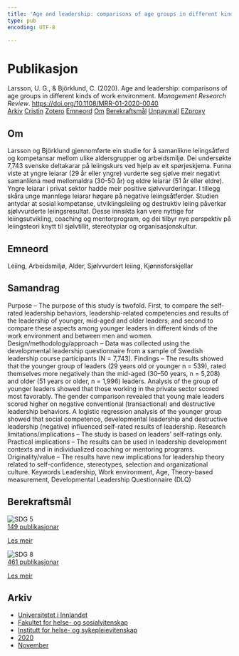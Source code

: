 ```yaml
---
title: 'Age and leadership: comparisons of age groups in different kinds of work environment'
type: pub
encoding: UTF-8

---
```

<h1>Publikasjon</h1>
<article id="csl-bib-container-ZRTY487N" class="csl-bib-container">
  <div class="csl-bib-body"> <div class="csl-entry">Larsson, U. G., &#38; Björklund, C. (2020). Age and leadership: comparisons of age groups in different kinds of work environment. <i>Management Research Review</i>. <a href="https://doi.org/10.1108/MRR-01-2020-0040">https://doi.org/10.1108/MRR-01-2020-0040</a></div> </div>
  <div class="csl-bib-buttons">
    <a href="#taxonomy-article-ZRTY487N" alt="archive" class="csl-bib-button">Arkiv</a>
    <a href="https://app.cristin.no/results/show.jsf?id=1845390" alt="Cristin" class="csl-bib-button">Cristin</a>
    <a href="http://zotero.org/groups/5881554/items/ZRTY487N" alt="Zotero" class="csl-bib-button">Zotero</a>
    <a href="#keywords-article-ZRTY487N" alt="keywords" class="csl-bib-button">Emneord</a>
    <a href="#about-article-ZRTY487N" alt="about_pub" class="csl-bib-button">Om</a>
    <a href="#sdg-article-ZRTY487N" alt="sdg" class="csl-bib-button">Berekraftsmål</a>
    <a href="https://www.emerald.com/insight/content/doi/10.1108/MRR-01-2020-0040/full/pdf?title=age-and-leadership-comparisons-of-age-groups-in-different-kinds-of-work-environment" alt="Unpaywall" class="csl-bib-button">Unpaywall</a>
    <a href="https://www.emerald.com/insight/content/doi/10.1108/MRR-01-2020-0040/full/pdf?title=age-and-leadership-comparisons-of-age-groups-in-different-kinds-of-work-environment" alt="EZproxy" class="csl-bib-button">EZproxy</a>
  </div>
  <div id="csl-bib-meta-container-ZRTY487N"></div>
</article>
<div id="csl-bib-meta-ZRTY487N" class="csl-bib-meta">
  <article id="about-article-ZRTY487N" class="about_pub-article">
    <h1>Om</h1>
    Larsson og Björklund gjennomførte ein studie for å samanlikne leiingsåtferd og kompetansar mellom ulike aldersgrupper og arbeidsmiljø. Dei undersøkte 7,743 svenske deltakarar på leiingskurs ved hjelp av eit spørjeskjema. Funna viste at yngre leiarar (29 år eller yngre) vurderte seg sjølve meir negativt samanlikna med mellomaldra (30-50 år) og eldre leiarar (51 år eller eldre). Yngre leiarar i privat sektor hadde meir positive sjølvvurderingar. I tillegg skåra unge mannlege leiarar høgare på negative leiingsåtferder. Studien antydar at sosial kompetanse, utviklingsleiing og destruktiv leiing påverkar sjølvvurderte leiingsresultat. Desse innsikta kan vere nyttige for leiingsutvikling, coaching og mentorprogram, og dei tilbyr nye perspektiv på leiingsteori knytt til sjølvtillit, stereotypiar og organisasjonskultur.
  </article>
  <article id="keywords-article-ZRTY487N" class="keywords-article">
    <h1>Emneord</h1>
    Leiing, Arbeidsmiljø, Alder, Sjølvvurdert leiing, Kjønnsforskjellar
  </article>
  <article id="abstract-article-ZRTY487N" class="abstract-article">
    <h1>Samandrag</h1>
    Purpose – The purpose of this study is twofold. First, to compare the self-rated leadership behaviors, 
leadership-related competencies and results of the leadership of younger, mid-aged and older leaders; and 
second to compare these aspects among younger leaders in different kinds of the work environment and 
between men and women. 
Design/methodology/approach – Data was collected using the developmental leadership questionnaire 
from a sample of Swedish leadership course participants (N = 7,743). 
Findings – The results showed that the younger group of leaders (29 years old or younger n = 539), rated 
themselves more negatively than the mid-aged (30–50 years, n = 5,208) and older (51 years or older, n = 1,996) 
leaders. Analysis of the group of younger leaders showed that those working in the private sector scored most 
favorably. The gender comparison revealed that young male leaders scored higher on negative conventional 
(transactional) and destructive leadership behaviors. A logistic regression analysis of the younger group 
showed that social competence, developmental leadership and destructive leadership (negative) influenced 
self-rated results of leadership. 
Research limitations/implications – The study is based on leaders’ self-ratings only. 
Practical implications – The results can be used in leadership development contexts and in 
individualized coaching or mentoring programs. 
Originality/value – The results have new implications for leadership theory related to self-confidence, 
stereotypes, selection and organizational culture. 
Keywords Leadership, Work environment, Age, Theory-based measurement, 
Developmental Leadership Questionnaire (DLQ)
  </article>
  <article id="sdg-article-ZRTY487N" class="sdg-article">
    <h1>Berekraftsmål</h1>
    <div class="sdg-container"><div id="sdg5" class="sdg">
        <img src="{{< params subfolder >}}images/sdg/sdg05_nn.png" class="image" alt="SDG 5">
        <div class="sdg-overlay">
          <a href="/nn/archive/?key=?sdg=5#archive" class="sdg-publication-count"><span>149</span> publikasjonar</a>
          <p><a href="https://fn.no/om-fn/fns-baerekraftsmaal/likestilling-mellom-kjoennene?lang=nno-NO" class="sdg-read-more">Les meir</a></p>
        </div>
      </div> <div id="sdg8" class="sdg">
        <img src="{{< params subfolder >}}images/sdg/sdg08_nn.png" class="image" alt="SDG 8">
        <div class="sdg-overlay">
          <a href="/nn/archive/?key=?sdg=8#archive" class="sdg-publication-count"><span>461</span> publikasjonar</a>
          <p><a href="https://fn.no/om-fn/fns-baerekraftsmaal/anstendig-arbeid-og-oekonomisk-vekst?lang=nno-NO" class="sdg-read-more">Les meir</a></p>
        </div>
      </div></div>
  </article>
  <article id="taxonomy-article-ZRTY487N" class="taxonomy-article">
    <h1>Arkiv</h1>
    <ul>
      <li>
        <a href="/nn/archive/?key=3DCRN523">Universitetet i Innlandet</a>
      </li>
      <li>
        <a href="/nn/archive/?key=IDKFS3MX">Fakultet for helse- og sosialvitenskap</a>
      </li>
      <li>
        <a href="/nn/archive/?key=GTV4ECMZ">Institutt for helse- og sykepleievitenskap</a>
      </li>
      <li>
        <a href="/nn/archive/?key=LNJIKLR2">2020</a>
      </li>
      <li>
        <a href="/nn/archive/?key=R767SBHX">November</a>
      </li>
    </ul>
  </article>
</div>
